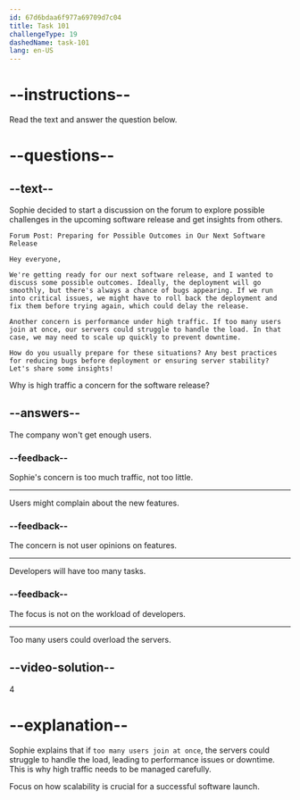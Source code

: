 ```yaml
---
id: 67d6bdaa6f977a69709d7c04
title: Task 101
challengeType: 19
dashedName: task-101
lang: en-US
---
```


<!-- READING -->

# --instructions--

Read the text and answer the question below.

# --questions--

## --text--

Sophie decided to start a discussion on the forum to explore possible challenges in the upcoming software release and get insights from others.

`Forum Post: Preparing for Possible Outcomes in Our Next Software Release`

`Hey everyone,`

`We're getting ready for our next software release, and I wanted to discuss some possible outcomes. Ideally, the deployment will go smoothly, but there's always a chance of bugs appearing. If we run into critical issues, we might have to roll back the deployment and fix them before trying again, which could delay the release.`

`Another concern is performance under high traffic. If too many users join at once, our servers could struggle to handle the load. In that case, we may need to scale up quickly to prevent downtime.`

`How do you usually prepare for these situations? Any best practices for reducing bugs before deployment or ensuring server stability? Let's share some insights!`

Why is high traffic a concern for the software release?

## --answers--

The company won't get enough users.

### --feedback--

Sophie's concern is too much traffic, not too little.

---

Users might complain about the new features.

### --feedback--

The concern is not user opinions on features.

---

Developers will have too many tasks.

### --feedback--

The focus is not on the workload of developers.

---

Too many users could overload the servers.

## --video-solution--

4

# --explanation--

Sophie explains that if `too many users join at once`, the servers could struggle to handle the load, leading to performance issues or downtime. This is why high traffic needs to be managed carefully.

Focus on how scalability is crucial for a successful software launch.
